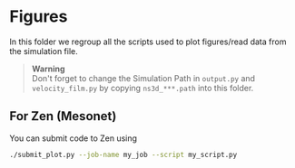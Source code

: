 # Figures
In this folder we regroup all the scripts used to plot figures/read data from the simulation file.

> **Warning**  
> Don't forget to change the Simulation Path in `output.py` and `velocity_film.py` by copying `ns3d_***.path` into this folder.

## For Zen (Mesonet)

You can submit code to Zen using 
```sh
./submit_plot.py --job-name my_job --script my_script.py
```
